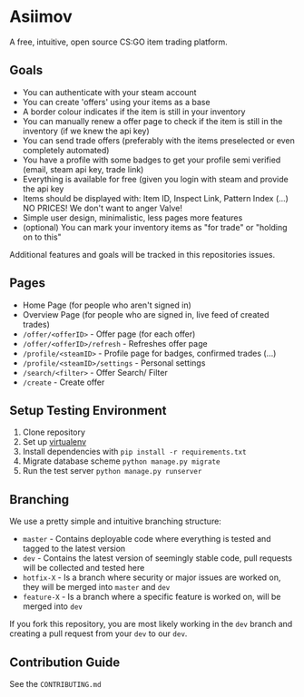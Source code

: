 # Asiimov

A free, intuitive, open source CS:GO item trading platform.

## Goals

- You can authenticate with your steam account
- You can create 'offers' using your items as a base
- A border colour indicates if the item is still in your inventory
- You can manually renew a offer page to check if the item is still in the inventory (if we knew the api key)
- You can send trade offers (preferably with the items preselected or even completely automated)
- You have a profile with some badges to get your profile semi verified (email, steam api key, trade link)
- Everything is available for free (given you login with steam and provide the api key
- Items should be displayed with: Item ID, Inspect Link, Pattern Index (...) NO PRICES! We don't want to anger Valve!
- Simple user design, minimalistic, less pages more features
- (optional) You can mark your inventory items as "for trade" or "holding on to this"

Additional features and goals will be tracked in this repositories issues.

## Pages

- Home Page (for people who aren't signed in)
- Overview Page (for people who are signed in, live feed of created trades)
- `/offer/<offerID>` - Offer page (for each offer)
- `/offer/<offerID>/refresh` - Refreshes offer page
- `/profile/<steamID>` - Profile page for badges, confirmed trades (...)
- `/profile/<steamID>/settings` - Personal settings
- `/search/<filter>` - Offer Search/ Filter
- `/create` - Create offer

## Setup Testing Environment

1. Clone repository
2. Set up [virtualenv](https://virtualenv.pypa.io/en/latest/)
3. Install dependencies with `pip install -r requirements.txt`
4. Migrate database scheme `python manage.py migrate`
5. Run the test server `python manage.py runserver`

## Branching

We use a pretty simple and intuitive branching structure:

- `master` - Contains deployable code where everything is tested and tagged to the latest version
- `dev` - Contains the latest version of seemingly stable code, pull requests will be collected and tested here
- `hotfix-X` - Is a branch where security or major issues are worked on, they will be merged into `master` and `dev`
- `feature-X` - Is a branch where a specific feature is worked on, will be merged into `dev`

If you fork this repository, you are most likely working in the `dev` branch and creating a pull request from your `dev` to our `dev`.

## Contribution Guide

See the `CONTRIBUTING.md`
